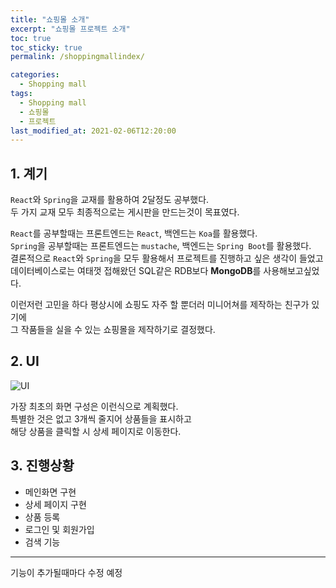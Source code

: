 ```yaml
---
title: "쇼핑몰 소개"
excerpt: "쇼핑몰 프로젝트 소개"
toc: true
toc_sticky: true
permalink: /shoppingmallindex/

categories:
  - Shopping mall
tags:
  - Shopping mall
  - 쇼핑몰
  - 프로젝트
last_modified_at: 2021-02-06T12:20:00
---
```


## 1. 계기

`React`와 `Spring`을 교재를 활용하여 2달정도 공부했다.   
두 가지 교재 모두 최종적으로는 게시판을 만드는것이 목표였다.      

`React`를 공부할때는 프론트엔드는 `React`, 백엔드는 `Koa`를 활용했다.   
`Spring`을 공부할때는 프론트엔드는 `mustache`, 백엔드는 `Spring Boot`를 활용했다.   
결론적으로 `React`와 `Spring`을 모두 활용해서 프로젝트를 진행하고 싶은 생각이 들었고   
데이터베이스로는 여태껏 접해왔던 SQL같은 RDB보다 **MongoDB**를 사용해보고싶었다.      

이런저런 고민을 하다 평상시에 쇼핑도 자주 할 뿐더러 미니어쳐를 제작하는 친구가 있기에   
그 작품들을 실을 수 있는 쇼핑몰을 제작하기로 결정했다.      

## 2. UI

   
![UI]({{url}}/assets/image/UI.jpg)
   
가장 최초의 화면 구성은 이런식으로 계획했다.   
특별한 것은 없고 3개씩 줄지어 상품들을 표시하고   
해당 상품을 클릭할 시 상세 페이지로 이동한다.      

## 3. 진행상황

   
+ 메인화면 구현   
+ 상세 페이지 구현   
+ 상품 등록   
+ 로그인 및 회원가입   
+ 검색 기능   

***
기능이 추가될때마다 수정 예정
